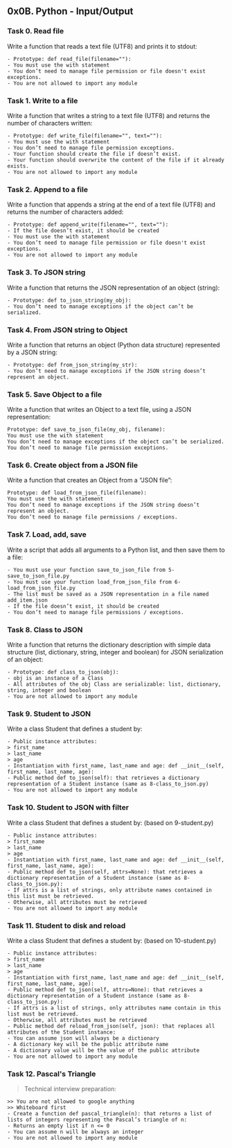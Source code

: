 ## 0x0B. Python - Input/Output

### Task 0. Read file
Write a function that reads a text file (UTF8) and prints it to stdout:
```
- Prototype: def read_file(filename=""):
- You must use the with statement
- You don’t need to manage file permission or file doesn't exist exceptions.
- You are not allowed to import any module
```

### Task 1. Write to a file
Write a function that writes a string to a text file (UTF8) and returns the number of characters written:
```
- Prototype: def write_file(filename="", text=""):
- You must use the with statement
- You don’t need to manage file permission exceptions.
- Your function should create the file if doesn’t exist.
- Your function should overwrite the content of the file if it already exists.
- You are not allowed to import any module
```

### Task 2. Append to a file
Write a function that appends a string at the end of a text file (UTF8) and returns the number of characters added:
```
- Prototype: def append_write(filename="", text=""):
- If the file doesn’t exist, it should be created
- You must use the with statement
- You don’t need to manage file permission or file doesn't exist exceptions.
- You are not allowed to import any module
```

### Task 3. To JSON string
Write a function that returns the JSON representation of an object (string):
```
- Prototype: def to_json_string(my_obj):
- You don’t need to manage exceptions if the object can’t be serialized.
```

### Task 4. From JSON string to Object
Write a function that returns an object (Python data structure) represented by a JSON string:
```
- Prototype: def from_json_string(my_str):
- You don’t need to manage exceptions if the JSON string doesn’t represent an object.
```

### Task 5. Save Object to a file
Write a function that writes an Object to a text file, using a JSON representation:
```
Prototype: def save_to_json_file(my_obj, filename):
You must use the with statement
You don’t need to manage exceptions if the object can’t be serialized.
You don’t need to manage file permission exceptions.
```

### Task 6. Create object from a JSON file
Write a function that creates an Object from a “JSON file”:
```
Prototype: def load_from_json_file(filename):
You must use the with statement
You don’t need to manage exceptions if the JSON string doesn’t represent an object.
You don’t need to manage file permissions / exceptions.
```

### Task 7. Load, add, save
Write a script that adds all arguments to a Python list, and then save them to a file:
```
- You must use your function save_to_json_file from 5-save_to_json_file.py
- You must use your function load_from_json_file from 6-load_from_json_file.py
- The list must be saved as a JSON representation in a file named add_item.json
- If the file doesn’t exist, it should be created
- You don’t need to manage file permissions / exceptions.
```

### Task 8. Class to JSON
Write a function that returns the dictionary description with simple data structure (list, dictionary, string, integer and boolean) for JSON serialization of an object:
```
- Prototype: def class_to_json(obj):
- obj is an instance of a Class
- All attributes of the obj Class are serializable: list, dictionary, string, integer and boolean
- You are not allowed to import any module
```

### Task 9. Student to JSON
Write a class Student that defines a student by:
```
- Public instance attributes:
> first_name
> last_name
> age
- Instantiation with first_name, last_name and age: def __init__(self, first_name, last_name, age):
- Public method def to_json(self): that retrieves a dictionary representation of a Student instance (same as 8-class_to_json.py)
- You are not allowed to import any module
```

### Task 10. Student to JSON with filter
Write a class Student that defines a student by: (based on 9-student.py)
```
- Public instance attributes:
> first_name
> last_name
> age
- Instantiation with first_name, last_name and age: def __init__(self, first_name, last_name, age):
- Public method def to_json(self, attrs=None): that retrieves a dictionary representation of a Student instance (same as 8-class_to_json.py):
- If attrs is a list of strings, only attribute names contained in this list must be retrieved.
- Otherwise, all attributes must be retrieved
- You are not allowed to import any module
```

### Task 11. Student to disk and reload
Write a class Student that defines a student by: (based on 10-student.py)
```
- Public instance attributes:
> first_name
> last_name
> age
- Instantiation with first_name, last_name and age: def __init__(self, first_name, last_name, age):
- Public method def to_json(self, attrs=None): that retrieves a dictionary representation of a Student instance (same as 8-class_to_json.py):
- If attrs is a list of strings, only attributes name contain in this list must be retrieved.
- Otherwise, all attributes must be retrieved
- Public method def reload_from_json(self, json): that replaces all attributes of the Student instance:
- You can assume json will always be a dictionary
- A dictionary key will be the public attribute name
- A dictionary value will be the value of the public attribute
- You are not allowed to import any module
```

### Task 12. Pascal's Triangle
> Technical interview preparation:
```
>> You are not allowed to google anything
>> Whiteboard first
- Create a function def pascal_triangle(n): that returns a list of lists of integers representing the Pascal’s triangle of n:
- Returns an empty list if n <= 0
- You can assume n will be always an integer
- You are not allowed to import any module
```

